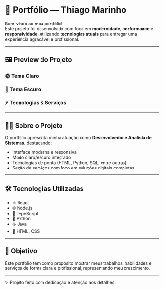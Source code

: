 # 🚀 Portfólio — Thiago Marinho  

Bem-vindo ao meu portfólio!  
Este projeto foi desenvolvido com foco em **modernidade**, **performance** e **responsividade**, utilizando **tecnologias atuais** para entregar uma experiência agradável e profissional.  

---

## 🖼️ Preview do Projeto  

### 🌞 Tema Claro  

### 🌙 Tema Escuro  
 

### ⚡ Tecnologias & Serviços  


---

## 🧑‍💻 Sobre o Projeto  
O portfólio apresenta minha atuação como **Desenvolvedor e Analista de Sistemas**, destacando:  
- Interface moderna e responsiva  
- Modo claro/escuro integrado  
- Tecnologias de ponta (HTML, Python, SQL, entre outras)  
- Seção de serviços com foco em soluções digitais completas  

---

## 🛠️ Tecnologias Utilizadas  
- ⚛️ React  
- 🌐 Node.js  
- 📘 TypeScript  
- 🐍 Python  
- ☕ Java  
- 🎨 HTML, CSS  

---

## 🎯 Objetivo  
Este portfólio tem como propósito mostrar meus trabalhos, habilidades e serviços de forma clara e profissional, representando meu crescimento.  

---

✨ Projeto feito com dedicação e atenção aos detalhes.  
